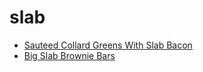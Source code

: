 # slab

 * [Sauteed Collard Greens With Slab Bacon](index/s/sauteed-collard-greens-with-slab-bacon.json)
 * [Big Slab Brownie Bars](index/b/big-slab-brownie-bars.json)
